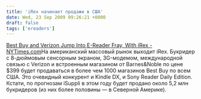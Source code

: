 ```yaml
---
title: 'iRex начинает продажи в США'
date: Wed, 23 Sep 2009 09:26:21 +0000
draft: false
tags: ['ereaders']
---
```


[Best Buy and Verizon Jump Into E-Reader Fray, With iRex - NYTimes.com](http://www.nytimes.com/2009/09/23/technology/internet/23ebooks.html?partner=rss&emc=rss#)На американский массовый рынок выходит iRex. Букридер с 8-дюймовым сенсорным экраном, 3G-модемом, международной связью с Verizon и встроенным магазином от Barnes&Noble по цене $399 будет продаваться в более чем 1000 магазинов Best Buy по всем США. Это очевидный конкурент и Kindle DX, и Sony Reader Daily Edition. Кстати, по прогнозам iSuppli в этом году будет продано около 5,2 млн букридеров (из них более половины — в Северной Америке).